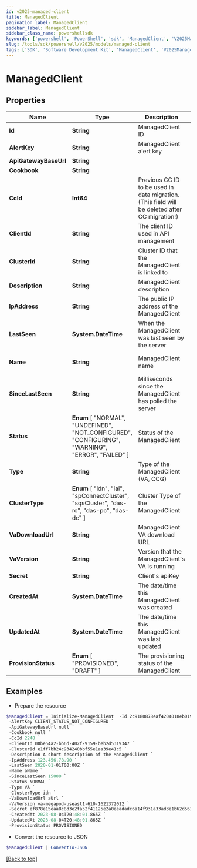```yaml
---
id: v2025-managed-client
title: ManagedClient
pagination_label: ManagedClient
sidebar_label: ManagedClient
sidebar_class_name: powershellsdk
keywords: ['powershell', 'PowerShell', 'sdk', 'ManagedClient', 'V2025ManagedClient'] 
slug: /tools/sdk/powershell/v2025/models/managed-client
tags: ['SDK', 'Software Development Kit', 'ManagedClient', 'V2025ManagedClient']
---
```



# ManagedClient

## Properties

Name | Type | Description | Notes
------------ | ------------- | ------------- | -------------
**Id** | **String** | ManagedClient ID | [optional] [readonly] 
**AlertKey** | **String** | ManagedClient alert key | [optional] [readonly] 
**ApiGatewayBaseUrl** | **String** |  | [optional] 
**Cookbook** | **String** |  | [optional] 
**CcId** | **Int64** | Previous CC ID to be used in data migration. (This field will be deleted after CC migration!) | [optional] 
**ClientId** | **String** | The client ID used in API management | [required]
**ClusterId** | **String** | Cluster ID that the ManagedClient is linked to | [required]
**Description** | **String** | ManagedClient description | [required][default to ""]
**IpAddress** | **String** | The public IP address of the ManagedClient | [optional] [readonly] 
**LastSeen** | **System.DateTime** | When the ManagedClient was last seen by the server | [optional] [readonly] 
**Name** | **String** | ManagedClient name | [optional] [default to "VA-$clientId"]
**SinceLastSeen** | **String** | Milliseconds since the ManagedClient has polled the server | [optional] [readonly] 
**Status** |  **Enum** [  "NORMAL",    "UNDEFINED",    "NOT_CONFIGURED",    "CONFIGURING",    "WARNING",    "ERROR",    "FAILED" ] | Status of the ManagedClient | [optional] [readonly] 
**Type** | **String** | Type of the ManagedClient (VA, CCG) | [required]
**ClusterType** |  **Enum** [  "idn",    "iai",    "spConnectCluster",    "sqsCluster",    "das-rc",    "das-pc",    "das-dc" ] | Cluster Type of the ManagedClient | [optional] [readonly] 
**VaDownloadUrl** | **String** | ManagedClient VA download URL | [optional] [readonly] 
**VaVersion** | **String** | Version that the ManagedClient's VA is running | [optional] [readonly] 
**Secret** | **String** | Client's apiKey | [optional] 
**CreatedAt** | **System.DateTime** | The date/time this ManagedClient was created | [optional] 
**UpdatedAt** | **System.DateTime** | The date/time this ManagedClient was last updated | [optional] 
**ProvisionStatus** |  **Enum** [  "PROVISIONED",    "DRAFT" ] | The provisioning status of the ManagedClient | [optional] [readonly] 

## Examples

- Prepare the resource
```powershell
$ManagedClient = Initialize-ManagedClient  -Id 2c9180878eaf4204018eb019c3570003 `
 -AlertKey CLIENT_STATUS_NOT_CONFIGURED `
 -ApiGatewayBaseUrl null `
 -Cookbook null `
 -CcId 2248 `
 -ClientId 00be54a2-bb6d-402f-9159-beb2d5319347 `
 -ClusterId e1ff7bb24c934240bbf55e1aa39e41c5 `
 -Description A short description of the ManagedClient `
 -IpAddress 123.456.78.90 `
 -LastSeen 2020-01-01T00:00Z `
 -Name aName `
 -SinceLastSeen 15000 `
 -Status NORMAL `
 -Type VA `
 -ClusterType idn `
 -VaDownloadUrl aUrl `
 -VaVersion va-megapod-useast1-610-1621372012 `
 -Secret ef878e15eaa8c8d3e2fa52f41125e2a0eeadadc6a14f931a33ad3e1b62d56381 `
 -CreatedAt 2023-08-04T20:48:01.865Z `
 -UpdatedAt 2023-08-04T20:48:01.865Z `
 -ProvisionStatus PROVISIONED
```

- Convert the resource to JSON
```powershell
$ManagedClient | ConvertTo-JSON
```


[[Back to top]](#) 

